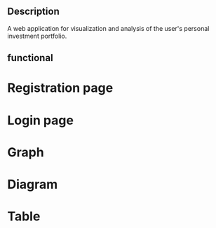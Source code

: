 ## Description

  A web application for visualization and analysis of the user's personal investment portfolio.
  ## functional


# Registration page

# Login page

# Graph

# Diagram

# Table
